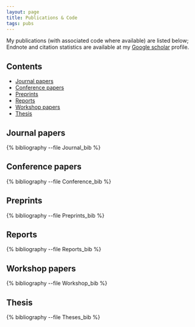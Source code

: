 ```yaml
---
layout: page
title: Publications & Code
tags: pubs
---
```


My publications (with associated code where available) are listed below; Endnote and citation statistics are available at my [Google scholar](http://scholar.google.co.uk/citations?user=iTNcAakAAAAJ)
profile.

## Contents

* [Journal papers](#Journal)
* [Conference papers](#Conference)
* [Preprints](#Preprints)
* [Reports](#Reports)
* [Workshop papers](#Workshop)
* [Thesis](#Thesis)

## <a name="Journal">Journal papers</a>

{% bibliography --file Journal_bib %}

## <a name="Conference">Conference papers</a>

{% bibliography --file Conference_bib %}

## <a name="Preprints">Preprints</a>

{% bibliography --file Preprints_bib %}

## <a name="Reports">Reports</a>

{% bibliography --file Reports_bib %}

## <a name="Workshop">Workshop papers</a> 

{% bibliography --file Workshop_bib %}

## <a name="Thesis">Thesis</a>

{% bibliography --file Theses_bib %}
